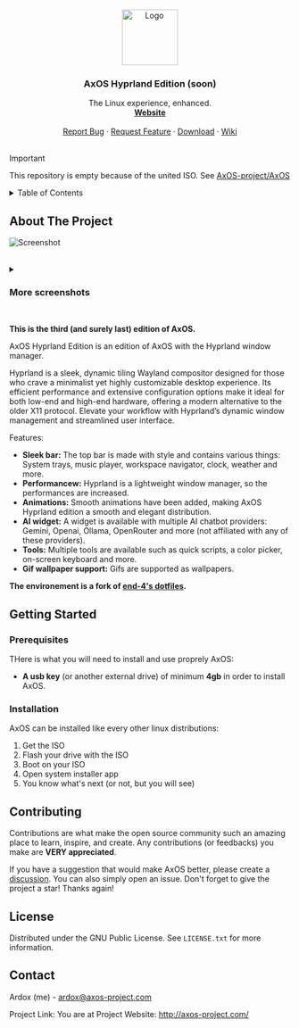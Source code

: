 <a name="readme-top"></a>


<!-- PROJECT SHIELDS -->
<!--
[![Contributors][contributors-shield]][contributors-url]
[![Forks][forks-shield]][forks-url]
[![Stargazers][stars-shield]][stars-url]
[![Issues][issues-shield]][issues-url]
[![MIT License][license-shield]][license-url]
[![LinkedIn][linkedin-shield]][linkedin-url]
-->


<!-- PROJECT LOGO -->
<br />
<div align="center">
    <img src="https://github.com/AxOS-project/AxOS/assets/110931544/baabbfe9-0580-4169-94c8-5fed2d42060e" alt="Logo" width="100" height="100">
  </a>


  <h3 align="center">AxOS Hyprland Edition (soon)</h3>
 
  <p align="center">
    The Linux experience, enhanced.
    <br />
    <a href="http://axos-project.com"><strong>Website</strong></a>
    <br />
    <br />
    <a href="https://github.com/axos-project/AxOS/issues">Report Bug</a>
    ·
    <a href="https://github.com/AxOS-project/AxOS/discussions">Request Feature</a>
    ·
    <a href="https://github.com/axos-project/AxOS/releases/">Download</a>
    ·
    <a href="https://axos-1.gitbook.io/">Wiki</a>
    <br />
    <br />
  </p>
</div>


> [!IMPORTANT]
> This repository is empty because of the united ISO. See [AxOS-project/AxOS](https://github.com/AxOS-project/AxOS)

<!-- TABLE OF CONTENTS -->
<details>
  <summary>Table of Contents</summary>
  <ol>
    <li>
      <a href="#about-the-project">About The Project</a>
    </li>
    <li>
      <a href="#getting-started">Getting Started</a>
      <ul>
        <li><a href="#prerequisites">Prerequisites</a></li>
        <li><a href="#installation">Installation</a></li>
      </ul>
    </li>
    <li><a href="#Todo">Todo</a></li>
    <li><a href="#contributing">Contributing</a></li>
    <li><a href="#license">License</a></li>
    <li><a href="#contact">Contact</a></li>
  </ol>
</details>



<!-- ABOUT THE PROJECT -->
## About The Project

![Screenshot](https://github.com/user-attachments/assets/8004a35c-57bb-4b56-a264-5fa7364c9c58)

<br />

<details>
  <summary><h3>More screenshots</h3></summary>
  
  ![screenshoot2](https://github.com/user-attachments/assets/873a2947-86eb-45af-81ad-6edfb8a457fd)
  
  ![screensot3](https://github.com/user-attachments/assets/751e66d0-3e81-4044-bbd0-7c7ac6bcda76)
  
</details>

<br />

**This is the third (and surely last) edition of AxOS.**

AxOS Hyprland Edition is an edition of AxOS with the Hyprland window manager. 

Hyprland is a sleek, dynamic tiling Wayland compositor designed for those who crave a minimalist yet highly customizable desktop experience. Its efficient performance and extensive configuration options make it ideal for both low-end and high-end hardware, offering a modern alternative to the older X11 protocol. Elevate your workflow with Hyprland’s dynamic window management and streamlined user interface.


Features:
* **Sleek bar:** The top bar is made with style and contains various things: System trays, music player, workspace navigator, clock, weather and more.
* **Performancew:** Hyprland is a lightweight window manager, so the performances are increased.
* **Animations:** Smooth animations have been added, making AxOS Hyprland edition a smooth and elegant distribution.
* **AI widget:** A widget is available with multiple AI chatbot providers: Gemini, Openai, Ollama, OpenRouter and more (not affiliated with any of these providers).
* **Tools:** Multiple tools are available such as quick scripts, a color picker, on-screen keyboard and more.
* **Gif wallpaper support:** Gifs are supported as wallpapers.

**The environement is a fork of [end-4's dotfiles](https://github.com/end-4/dots-hyprland).**



<!-- GETTING STARTED -->
## Getting Started
### Prerequisites

THere is what you will need to install and use proprely AxOS:
* **A usb key** (or another external drive) of minimum **4gb** in order to install AxOS.

### Installation

AxOS can be installed like every other linux distributions:
1. Get the ISO
2. Flash your drive with the ISO
3. Boot on your ISO
4. Open system installer app
5. You know what's next (or not, but you will see)



<!-- CONTRIBUTING -->
## Contributing

Contributions are what make the open source community such an amazing place to learn, inspire, and create. Any contributions (or feedbacks) you make are **VERY appreciated**.

If you have a suggestion that would make AxOS better, please create a <a href="https://github.com/AxOS-project/AxOS/discussions">discussion</a>. You can also simply open an issue.
Don't forget to give the project a star! Thanks again!



<!-- LICENSE -->
## License

Distributed under the GNU Public License. See `LICENSE.txt` for more information.




<!-- CONTACT -->
## Contact

Ardox (me) -  ardox@axos-project.com

Project Link: You are at
Project Website: http://axos-project.com/
